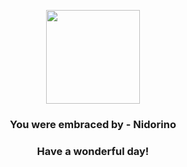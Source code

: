 <p align="center">
    <img src="https://raw.githubusercontent.com/PokeAPI/sprites/master/sprites/pokemon/33.png" width="150" height="150">
</p>
<h3 align="center">You were embraced by - <b>Nidorino</b></h3>
<h3 align="center">Have a wonderful day!</h3>
